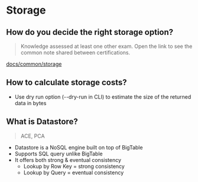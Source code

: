 # Storage

## How do you decide the right storage option?
> Knowledge assessed at least one other exam. Open the link to see the common note shared between certifications.

[docs/common/storage](../../common/storage#how-do-you-decide-the-right-storage-option)

## How to calculate storage costs?
 - Use dry run option (--dry-run in CLI) to estimate the size of the returned data in bytes

## What is Datastore?
> ACE, PCA
 - Datastore is a NoSQL engine built on top of BigTable
 - Supports SQL query unlike BigTable
 - It offers both strong & eventual consistency
   - Lookup by Row Key = strong consistency
   - Lookup by Query = eventual consistency
